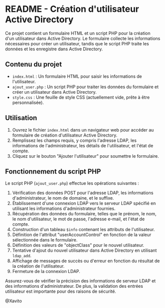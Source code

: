 # README - Création d'utilisateur Active Directory

Ce projet contient un formulaire HTML et un script PHP pour la création d'un utilisateur dans Active Directory. Le formulaire collecte les informations nécessaires pour créer un utilisateur, tandis que le script PHP traite les données et les enregistre dans Active Directory.

## Contenu du projet

- `index.html` : Un formulaire HTML pour saisir les informations de l'utilisateur.
- `ajout_user.php` : Un script PHP pour traiter les données du formulaire et créer un utilisateur dans Active Directory.
- `style.css` : Une feuille de style CSS (actuellement vide, prête à être personnalisée).

## Utilisation

1. Ouvrez le fichier `index.html` dans un navigateur web pour accéder au formulaire de création d'utilisateur Active Directory.
2. Remplissez les champs requis, y compris l'adresse LDAP, les informations de l'administrateur, les détails de l'utilisateur, et l'état de compte.
3. Cliquez sur le bouton "Ajouter l'utilisateur" pour soumettre le formulaire.

## Fonctionnement du script PHP

Le script PHP (`ajout_user.php`) effectue les opérations suivantes :

1. Vérification des données POST pour l'adresse LDAP, les informations d'administrateur, le nom de domaine, et le suffixe.
2. Établissement d'une connexion LDAP vers le serveur LDAP spécifié en utilisant les informations d'administrateur fournies.
3. Récupération des données du formulaire, telles que le prénom, le nom, le nom d'utilisateur, le mot de passe, l'adresse e-mail, et l'état de compte.
4. Construction d'un tableau `$info` contenant les attributs de l'utilisateur.
5. Définition de l'attribut "userAccountControl" en fonction de la valeur sélectionnée dans le formulaire.
6. Définition des valeurs de "objectClass" pour le nouvel utilisateur.
7. Tentative d'ajout du nouvel utilisateur dans Active Directory en utilisant `ldap_add`.
8. Affichage de messages de succès ou d'erreur en fonction du résultat de la création de l'utilisateur.
9. Fermeture de la connexion LDAP.

Assurez-vous de vérifier la précision des informations de serveur LDAP et des informations d'administrateur. De plus, la validation des entrées utilisateur est importante pour des raisons de sécurité.

@Xavito
